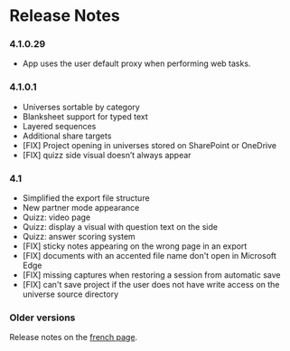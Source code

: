 # Release Notes

### 4.1.0.29

- App uses the user default proxy when performing web tasks. 

### 4.1.0.1

- Universes sortable by category
-	Blanksheet support for typed text
-	Layered sequences
-	Additional share targets
-	[FIX] Project opening in universes stored on SharePoint or OneDrive
-	[FIX] quizz side visual doesn’t always appear


### 4.1

- Simplified the export file structure
- New partner mode appearance
- Quizz: video page
- Quizz: display a visual with question text on the side
- Quizz: answer scoring system
- [FIX] sticky notes appearing on the wrong page in an export 
- [FIX] documents with an accented file name don't open in Microsoft Edge
- [FIX] missing captures when restoring a session from automatic save
- [FIX] can't save project if the user does not have write access on the universe source directory


### Older versions

Release notes on the [french page](../fr/version_history.md).
